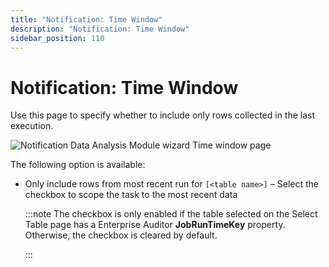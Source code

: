 ```yaml
---
title: "Notification: Time Window"
description: "Notification: Time Window"
sidebar_position: 110
---
```


# Notification: Time Window

Use this page to specify whether to include only rows collected in the last execution.

![Notification Data Analysis Module wizard Time window page](/images/accessanalyzer/11.6/admin/analysis/notification/timewindow.webp)

The following option is available:

- Only include rows from most recent run for `[<table name>]` – Select the checkbox to scope the
  task to the most recent data

    :::note
    The checkbox is only enabled if the table selected on the Select Table page has a
    Enterprise Auditor **JobRunTimeKey** property. Otherwise, the checkbox is cleared by default.

    :::
